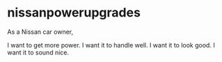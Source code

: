 # nissanpowerupgrades

As a Nissan car owner,

I want to get more power.
I want it to handle well.
I want it to look good.
I want it to sound nice.

